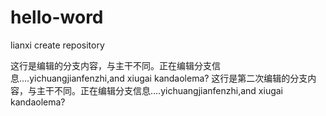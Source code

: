 # hello-word
lianxi create repository

这行是编辑的分支内容，与主干不同。正在编辑分支信息....yichuangjianfenzhi,and xiugai kandaolema?
这行是第二次编辑的分支内容，与主干不同。正在编辑分支信息....yichuangjianfenzhi,and xiugai kandaolema?
